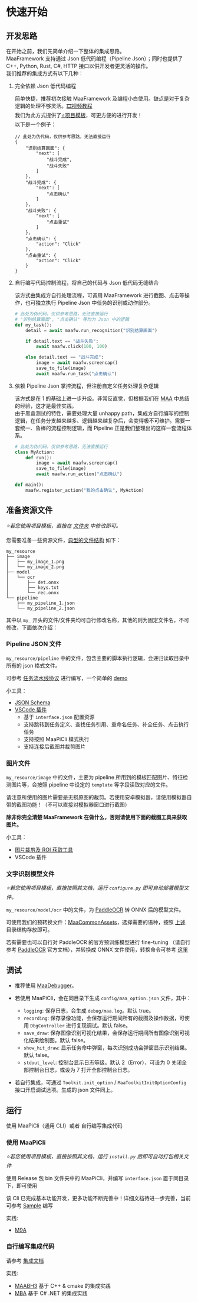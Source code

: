# 快速开始

## 开发思路

在开始之前，我们先简单介绍一下整体的集成思路。  
MaaFramework 支持通过 Json 低代码编程（Pipeline Json）；同时也提供了 C++, Python, Rust, C#, HTTP 接口以供开发者更灵活的操作。  
我们推荐的集成方式有以下几种：

1. 完全依赖 Json 低代码编程

    简单快捷，推荐初次接触 MaaFramework 及编程小白使用。缺点是对于复杂逻辑的处理不够灵活。[🎞️视频教程](https://www.bilibili.com/video/BV1yr421E7MW)  
    我们为此方式提供了[⭐项目模板](https://github.com/MaaXYZ/MaaPracticeBoilerplate)，可更方便的进行开发！  
    以下是一个例子：

    ```jsonc
    // 此处为伪代码，仅供参考思路，无法直接运行
    {
        "识别结算画面": {
            "next": [
                "战斗完成",
                "战斗失败"
            ]
        },
        "战斗完成": {
            "next": [
                "点击确认"
            ]
        },
        "战斗失败": {
            "next": [
                "点击重试"
            ]
        },
        "点击确认": {
            "action": "Click"
        },
        "点击重试": {
            "action": "Click"
        }
    }
    ```

2. 自行编写代码控制流程，将自己的代码与 Json 低代码无缝结合

    该方式由集成方自行处理流程，可调用 MaaFramework 进行截图、点击等操作，也可独立执行 Pipeline Json 中任务的识别或动作部分。

    ```python
    # 此处为伪代码，仅供参考思路，无法直接运行
    # "识别结算画面", "点击确认" 等均为 Json 中的逻辑
    def my_task():
        detail = await maafw.run_recognition("识别结算画面")

        if detail.text == "战斗失败":
            await maafw.click(100, 100)

        else detail.text == "战斗完成":
            image = await maafw.screencap()
            save_to_file(image)
            await maafw.run_task("点击确认")
    ```

3. 依赖 Pipeline Json 掌控流程，但注册自定义任务处理复杂逻辑  

    该方式是在 1 的基础上进一步升级。非常反直觉，但根据我们在 [MAA](https://github.com/MaaAssistantArknights/MaaAssistantArknights) 中总结的经验，这才是最佳实践。  
    由于黑盒测试的特性，需要处理大量 unhappy path，集成方自行编写的控制逻辑，在任务分支越来越多、逻辑越来越复杂后，会变得极不可维护。需要一套统一、鲁棒的流程控制逻辑，而 Pipeline 正是我们整理出的这样一套流程体系。

    ```python
    # 此处为伪代码，仅供参考思路，无法直接运行
    class MyAction:
        def run():
            image = await maafw.screencap()
            save_to_file(image)
            await maafw.run_action("点击确认")

    def main():
        maafw.register_action("我的点击确认", MyAction)
    ```

## 准备资源文件

*⭐若您使用项目模板，直接在 [文件夹](https://github.com/MaaXYZ/MaaPracticeBoilerplate/tree/main/assets/resource/base) 中修改即可。*

您需要准备一些资源文件，[典型的文件结构](https://github.com/MaaXYZ/MaaFramework/blob/main/sample/resource) 如下：

```tree
my_resource
├── image
│   ├── my_image_1.png
│   └── my_image_2.png
├── model
│   └── ocr
│       ├── det.onnx
│       ├── keys.txt
│       └── rec.onnx
└── pipeline
    ├── my_pipeline_1.json
    └── my_pipeline_2.json
```

其中以 `my_` 开头的文件/文件夹均可自行修改名称，其他的则为固定文件名，不可修改，下面依次介绍：

### Pipeline JSON 文件

`my_resource/pipeline` 中的文件，包含主要的脚本执行逻辑，会递归读取目录中所有的 json 格式文件。

可参考 [任务流水线协议](3.1-任务流水线协议.md) 进行编写，一个简单的 [demo](https://github.com/MaaXYZ/MaaFramework/blob/main/sample/resource/pipeline/sample.json)

小工具：

- [JSON Schema](https://github.com/MaaXYZ/MaaFramework/blob/main/tools/pipeline.schema.json)
- [VSCode 插件](https://marketplace.visualstudio.com/items?itemName=nekosu.maa-support)
  - 基于 `interface.json` 配置资源
  - 支持跳转到任务定义、查找任务引用、重命名任务、补全任务、点击执行任务
  - 支持按照 MaaPiCli 模式执行
  - 支持连接后截图并裁剪图片

### 图片文件

`my_resource/image` 中的文件，主要为 pipeline 所用到的模板匹配图片、特征检测图片等，会按照 pipeline 中设定的 `template` 等字段读取对应的文件。

请注意所使用的图片需要是无损原图的裁剪。若使用安卓模拟器，请使用模拟器自带的截图功能！（不可以直接对模拟器窗口进行截图）

**除非你完全清楚 MaaFramework 在做什么，否则请使用下面的截图工具来获取图片。**

小工具：

- [图片裁剪及 ROI 获取工具](https://github.com/MaaXYZ/MaaFramework/tree/main/tools/ImageCropper)
- VSCode 插件

### 文字识别模型文件

*⭐若您使用项目模板，直接按照其文档，运行 `configure.py` 即可自动部署模型文件。*

`my_resource/model/ocr` 中的文件，为 [PaddleOCR](https://github.com/PaddlePaddle/PaddleOCR) 转 ONNX 后的模型文件。

可使用我们的预转换文件：[MaaCommonAssets](https://github.com/MaaXYZ/MaaCommonAssets/tree/main/OCR)，选择需要的语种，按照 [上述](#准备资源文件) 目录结构存放即可。

若有需要也可以自行对 PaddleOCR 的官方预训练模型进行 fine-tuning （请自行参考 [PaddleOCR](https://github.com/PaddlePaddle/PaddleOCR) 官方文档），并转换成 ONNX 文件使用，转换命令可参考 [这里](https://github.com/MaaXYZ/MaaCommonAssets/tree/main/OCR#command)

## 调试

- 推荐使用 [MaaDebugger](https://github.com/MaaXYZ/MaaDebugger)。
- 若使用 MaaPiCli，会在同目录下生成 `config/maa_option.json` 文件，其中：

  - `logging`: 保存日志，会生成 `debug/maa.log`。默认 true。
  - `recording`: 保存录像功能，会保存运行期间所有的截图及操作数据，可使用 `DbgController` 进行复现调试。默认 false。
  - `save_draw`: 保存图像识别可视化结果，会保存运行期间所有图像识别可视化结果绘制图。默认 false。
  - `show_hit_draw`: 显示任务命中弹窗，每次识别成功会弹窗显示识别结果。默认 false。
  - `stdout_level`: 控制台显示日志等级。默认 2（Error），可设为 0 关闭全部控制台日志，或设为 7 打开全部控制台日志。

- 若自行集成，可通过 `Toolkit.init_option` / `MaaToolkitInitOptionConfig` 接口开启调试选项。生成的 json 文件同上。

## 运行

使用 MaaPiCli（通用 CLI）或者 自行编写集成代码

### 使用 MaaPiCli

*⭐若您使用项目模板，直接按照其文档，运行 `install.py` 后即可自动打包相关文件*

使用 Release 包 bin 文件夹中的 MaaPiCli，并编写 `interface.json` 置于同目录下，即可使用

该 Cli 已完成基本功能开发，更多功能不断完善中！详细文档待进一步完善，当前可参考 [Sample](https://github.com/MaaXYZ/MaaFramework/blob/main/sample/interface.json) 编写

实践:

- [M9A](https://github.com/MaaXYZ/M9A/tree/main/assets/interface.json)

### 自行编写集成代码

请参考 [集成文档](2.1-集成文档.md)

实践:

- [MAABH3](https://github.com/MaaXYZ/MAABH3) 基于 C++ & cmake 的集成实践
- [MBA](https://github.com/MaaXYZ/MBA) 基于 C# .NET 的集成实践
